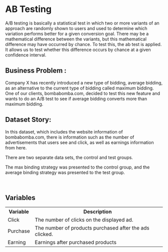 # AB Testing
A/B testing is basically a statistical test in which two or more variants of an approach are randomly shown to users and used to determine which variation performs better for a given conversion goal. There may be a mathematical difference between the variants, but this mathematical difference may have occurred by chance. To test this, the ab test is applied. It allows us to test whether this difference occurs by chance at a given confidence interval.

## Business Problem : <br>
Company X has recently introduced a new type of bidding, average bidding, as an alternative to the current type of bidding called maximum bidding.
One of our clients, bombabomba.com, decided to test this new feature and wants to do an A/B test to see if average bidding converts more than maximum bidding.

## Dataset Story:

In this dataset, which includes the website information of bombabomba.com, there is information such as the number of advertisements that users see and click, as well as earnings information from here.<br>

There are two separate data sets, the control and test groups.<br>

The max binding strategy was presented to the control group, and the average binding strategy was presented to the test group.

<br>

## Variables

<table>
  <tr >
    <th>Variable</th>
    <th>Description</th> 
  </tr>
  <tr>
    <td>Click</td>
    <td>The number of clicks on the displayed ad.</td> 
  </tr>
  <tr>
    <td>Purchase</td>
    <td>The number of products purchased after the ads clicked.</td> 
  </tr>
    <td>Earning</td>
    <td>Earnings after purchased products</td> 
  </tr>
</table>

